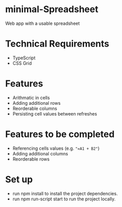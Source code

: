 # minimal-Spreadsheet
Web app with a usable spreadsheet

# Technical Requirements
- TypeScript
- CSS Grid

# Features
- Arithmatic in cells
- Adding additional rows
- Reorderable columns
- Persisting cell values between refreshes

# Features to be completed
- Referencing cells values (e.g. `"=A1 + B2"`)
- Adding additional columns
- Reorderable rows

# Set up
- run npm install to install the project dependencies. 
- run npm run-script start to run the project locally.
